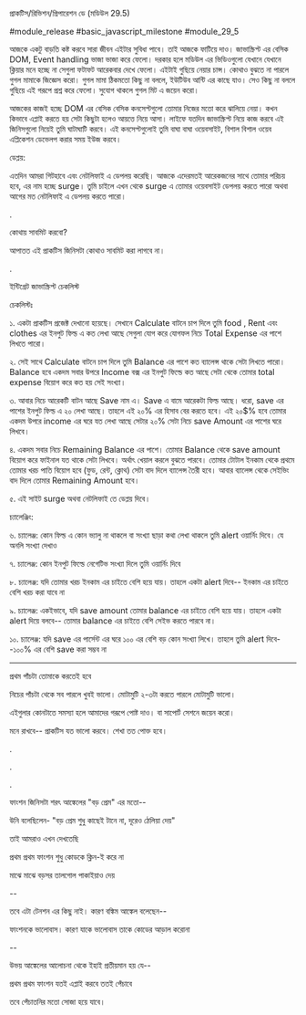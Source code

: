 প্রাকটিস/রিভিশন/প্রিপারেশন ডে (মডিউল 29.5)

#module_release #basic_javascript_milestone #module_29_5

আজকে একটু বাড়তি কষ্ট করবে সারা জীবন এইটার সুবিধা পাবে। তাই আজকে ফাটিয়ে দাও। জাভাস্ক্রিপ্ট এর বেসিক DOM, Event handling ভাজা ভাজা করে ফেলো। দরকার হলে মডিউল এর ভিডিওগুলো যেখানে যেখানে ক্লিয়ার মনে হচ্ছে না সেগুলা ফটাফট আরেকবার দেখে ফেলো। এইটাই গুছিয়ে নেয়ার চান্স। কোথাও বুঝতে না পারলে গুগল মামাকে জিজ্ঞেস করো। গুগল মামা ঠিকমতো কিছু না বললে, ইউটিউব আন্টি এর কাছে যাও। সেও কিছু না বললে গুছিয়ে এই গরূপে প্রশ্ন করে ফেলো। সুযোগ থাকলে গুগল মিট এ জয়েন করো।  



আজকের কাজই হচ্ছে DOM এর বেসিক বেসিক কনসেপ্টগুলো তোমার নিজের মতো করে ঝালিয়ে নেয়া। কখন কিভাবে এপ্লাই করতে হয় সেটা কিছুটা হলেও আয়ত্তে নিয়ে আসা। লাইফে যতদিন জাভাস্ক্রিপ্ট নিয়ে কাজ করবে এই জিনিসগুলো নিয়েই তুমি ঘাটাঘাটি করবে। এই কনসেপ্টগুলোই তুমি বাঘা বাঘা ওয়েবসাইট, বিশাল বিশাল ওয়েব এপ্লিকেশন ডেভেলপ করার সময় ইউজ করবে।  



ডেপ্লয়:  

এতদিন আমরা গিটহাবে এবং নেটলিফাই এ ডেপলয় করেছি। আজকে এদেরমতই আরেকজনের সাথে তোমার পরিচয় হবে, এর নাম হচ্ছে surge। তুমি চাইলে এখন থেকে surge এ তোমার ওয়েবসাইট ডেপলয় করতে পারো অথবা আগের মত নেটলিফাই এ ডেপলয় করতে পারো। 

.

কোথায় সাবমিট করবো?

আপাতত এই প্রাকটিস জিনিসটা কোথাও সাবমিট করা লাগবে না। 



.

ইন্টিগ্রেট জাভাস্ক্রিপ্ট চেকলিস্ট 

চেকলিস্টঃ



১. একটা প্রাকটিস প্রজেক্ট দেখানো হয়েছে। সেখানে Calculate বাটনে চাপ দিলে তুমি food , Rent এবং clothes এর ইনপুট ফিল্ড এ কত লেখা আছে সেগুলা যোগ করে যোগফল নিচে Total Expense এর পাশে লিখতে পারো।





২. সেই সাথে Calculate বাটনে চাপ দিলে তুমি Balance এর পাশে কত ব্যালেন্স থাকে সেটা লিখতে পারো। Balance হবে একদম সবার উপরে Income বক্স এর ইনপুট ফিল্ডে কত আছে সেটা থেকে তোমার total expense বিয়োগ করে কত হয় সেই সংখ্যা। 



৩. আবার নিচে আরেকটি বাটন আছে Save নাম এ। Save এ বামে আরেকটা ফিল্ড আছে। ধরো, save এর পাশের ইনপুট ফিল্ড এ ২০ লেখা আছে। তাহলে এই ২০% এর হিসাব বের করতে হবে। এই ২০$% হবে তোমার একদম উপরে income এর ঘরে যত লেখা আছে সেটার ২০% সেটা নিচে save Amount এর পাশের ঘরে লিখবে। 



৪. একদম সবার নিচে Remaining Balance এর পাশে। তোমার Balance থেকে save amount বিয়োগ করে ফাইনাল যত থাকে সেটা লিখবে। অর্থাৎ খেয়াল করলে বুঝতে পারবে। তোমার টোটাল ইনকাম থেকে প্রথমে তোমার খরচ পাতি বিয়োগ হবে (ফুড, রেন্ট, ক্লোথ) সেটা বাদ দিলে ব্যালেন্স তৈরী হবে। আবার ব্যালেন্স থেকে সেইভিং বাদ দিলে তোমার Remaining Amount হবে। 



৫. এই সাইট surge অথবা নেটলিফাই তে ডেপ্লয় দিবে। 





চ্যালেঞ্জিং:

৬. চ্যালেঞ্জ: কোন ফিল্ড এ কোন ভ্যালু না থাকলে বা সংখ্যা ছাড়া কথা লেখা থাকলে তুমি alert ওয়ার্নিং দিবে। যে অনলি সংখ্যা দেখাও 

৭. চ্যালেঞ্জ: কোন ইনপুট ফিল্ডে নেগেটিভ সংখ্যা দিলে তুমি ওয়ার্নিং দিবে 

৮. চ্যালেঞ্জ: যদি তোমার খরচ ইনকাম এর চাইতে বেশি হয়ে যায়। তাহলে একটা alert দিবে-- ইনকাম এর চাইতে বেশি খরচ করা যাবে না 

৯. চ্যালেঞ্জ: একইভাবে, যদি save amount তোমার balance এর চাইতে বেশি হয়ে যায়। তাহলে একটা alert দিয়ে বলবে-- তোমার balance এর চাইতে বেশি সেইভ করতে পারবে না।  

১০. চ্যালেঞ্জ: যদি save এর পার্সেন্ট এর ঘরে ১০০ এর বেশি বড় কোন সংখ্যা লিখে। তাহলে তুমি alert দিবে--১০০% এর বেশি save করা সম্ভব না 

-----

প্রথম পাঁচটা তোমাকে করতেই হবে 

নিচের পাঁচটা থেকে সব পারলে খুবই ভালো। মোটামুটি ২-৩টা করতে পারলে মোটামুটি ভালো। 

এইগুলার কোনটাতে সমস্যা হলে আমাদের গরূপে পোষ্ট দাও। বা সাপোর্ট সেশনে জয়েন করো। 



মনে রাখবে-- প্রাকটিস যত ভালো করবে। শেখা তত পোক্ত হবে। 





.





. 

 

.



ফাংশন জিনিসটা শরৎ আঙ্কেলের "বড় প্রেম" এর মতো--

উনি বলেছিলেন- "বড় প্রেম শুধু কাছেই টানে না, দূরেও ঠেলিয়া দেয়"

তাই আমরাও এখন দেখতেছি 

প্রথম প্রথম ফাংশন শুধু কোডকে ক্লিন-ই করে না 

মাঝে মাঝে বড়সর তালগোল পাকাইয়াও দেয় 

--

তবে এটা টেনশন এর কিছু নাই। কারণ বঙ্কিম আঙ্কেল বলেছেন--

ফাংশনকে ভালোবাস। কারণ যাকে ভালোবাস তাকে কোডের আড়াল করোনা 

--

উভয় আঙ্কেলের আলোচনা থেকে ইহাই প্রতীয়মান হয় যে--

প্রথম প্রথম ফাংশন যতই এপ্লাই করবে ততই পেঁচাবে

তবে পেঁচাতনির মতো সোজা হয়ে যাবে। 


